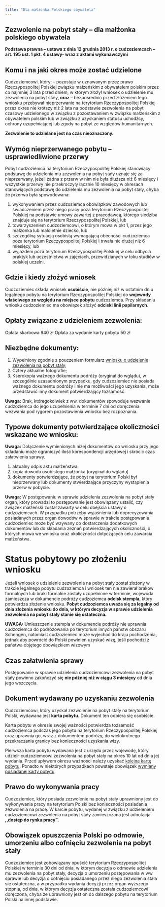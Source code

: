 ```yaml
---
title: "Dla małżonka Polskiego obywatela"
---
```


## Zezwolenie na pobyt stały – dla małżonka polskiego obywatela

**Podstawa prawna – ustawa z dnia 12 grudnia 2013 r. o cudzoziemcach – art. 195 ust. 1 pkt. 4 ustawy- wraz z aktami wykonawczymi**

## Komu i na jaki okres może zostać udzielone

Cudzoziemcowi, który:
– pozostaje w uznawanym przez prawo Rzeczypospolitej Polskiej związku małżeńskim z obywatelem polskim przez co najmniej 3 lata przed dniem, w którym złożył wniosek o udzielenie mu zezwolenia na pobyt stały, **oraz**
– bezpośrednio przed złożeniem tego wniosku przebywał nieprzerwanie na terytorium Rzeczypospolitej Polskiej przez okres nie krótszy niż 2 lata na podstawie zezwolenia na pobyt czasowy udzielonego w związku z pozostawaniem w związku małżeńskim z obywatelem polskim lub w związku z uzyskaniem statusu uchodźcy, ochrony uzupełniającej lub zgody na pobyt ze względów humanitarnych.

**Zezwolenie to udzielane jest na czas nieoznaczony.**

## Wymóg nieprzerwanego pobytu – usprawiedliwione przerwy

Pobyt cudzoziemca na terytorium Rzeczypospolitej Polskiej stanowiący podstawę do udzielenia mu zezwolenia na pobyt stały uznaje się za nieprzerwany, jeżeli żadna z przerw w nim nie była dłuższa niż 6 miesięcy i wszystkie przerwy nie przekroczyły łącznie 10 miesięcy w okresach stanowiących podstawę do udzielenia mu zezwolenia na pobyt stały, chyba że przerwa była spowodowana:

1. wykonywaniem przez cudzoziemca obowiązków zawodowych lub świadczeniem przez niego pracy poza terytorium Rzeczypospolitej Polskiej na podstawie umowy zawartej z pracodawcą, którego siedziba znajduje się na terytorium Rzeczypospolitej Polskiej, lub
2. towarzyszeniem cudzoziemcowi, o którym mowa w pkt 1, przez jego małżonka lub małoletnie dziecko, lub
3. szczególną sytuacją osobistą wymagającą obecności cudzoziemca poza terytorium Rzeczypospolitej Polskiej i trwała nie dłużej niż 6 miesięcy, lub
4. wyjazdem poza terytorium Rzeczypospolitej Polskiej w celu odbycia praktyk lub uczestnictwa w zajęciach, przewidzianych w toku studiów w polskiej uczelni.

## Gdzie i kiedy złożyć wniosek

Cudzoziemiec składa wniosek **osobiście**, nie później niż w ostatnim dniu legalnego pobytu na terytorium Rzeczypospolitej Polskiej do **wojewody właściwego ze względu na miejsce pobytu** cudzoziemca.
Przy składaniu wniosku cudzoziemiec ma obowiązek złożyć **odciski linii papilarnych**.

## Opłaty związane z udzieleniem zezwolenia:

Opłata skarbowa 640 zł
Opłata za wydanie karty pobytu 50 zł

## Niezbędne dokumenty:

1. Wypełniony zgodnie z pouczeniem formularz [wniosku o udzielenie zezwolenia na pobyt stały](http://localhost:3000/wnioski);
2. Cztery aktualne fotografie;
3. Kserokopia ważnego dokumentu podróży (oryginał do wglądu), w szczególnie uzasadnionym przypadku, gdy cudzoziemiec nie posiada ważnego dokumentu podróży i nie ma możliwości jego uzyskania, może przedstawić inny dokument potwierdzający tożsamość.

**Uwaga:** Brak, któregokolwiek z ww. dokumentów spowoduje wezwanie cudzoziemca do jego uzupełnienia w terminie 7 dni od doręczenia wezwania pod rygorem pozostawienia wniosku bez rozpoznania.

## Typowe dokumenty potwierdzające okoliczności wskazane we wniosku:

**Uwaga:** Dołączenie wymienionych niżej dokumentów do wniosku przy jego składaniu może ograniczyć ilość korespondencji urzędowej i skrócić czas załatwienia sprawy.

1. aktualny odpis aktu małżeństwa
2. kopia dowodu osobistego małżonka (oryginał do wglądu)
3. dokumenty potwierdzające, że pobyt na terytorium Polski był nieprzerwany lub dokumenty stwierdzające przyczyny wystąpienia przerw w pobycie.

**Uwaga:** W postępowaniu w sprawie udzielenia zezwolenia na pobyt stały organ, który prowadzi to postępowanie jest obowiązany ustalić, czy związek małżeński został zawarty w celu obejścia ustawy o cudzoziemcach. W przypadku potrzeby wyjaśnienia lub doprecyzowania posiadanych przez organ dowodów w sprawie w trakcie postępowania cudzoziemiec może być wzywany do dostarczenia dodatkowych dokumentów lub do składania zeznań potwierdzających okoliczności, o których mowa we wniosku oraz okoliczności dotyczących celu zawarcia małżeństwa.

# Status pobytowy po złożeniu wniosku

Jeżeli wniosek o udzielenie zezwolenia na pobyt stały został złożony w trakcie legalnego pobytu cudzoziemca i wniosek ten nie zawierał braków formalnych lub braki formalne zostały uzupełnione w terminie, wojewoda zamieszcza w dokumencie podróży cudzoziemca **odcisk stempla**, który potwierdza złożenie wniosku. **Pobyt cudzoziemca uważa się za legalny od dnia złożenia wniosku do dnia, w którym decyzja w sprawie udzielenia zezwolenia na pobyt stały stanie się ostateczna.**

**UWAGA:** Umieszczenie stempla w dokumencie podróży nie uprawnia cudzoziemca do podróżowania po terytorium innych państw obszaru Schengen, natomiast cudzoziemiec może wyjechać do kraju pochodzenia, jednak aby powrócić do Polski powinien uzyskać wizę, jeśli pochodzi z państwa objętego obowiązkiem wizowym

## Czas załatwienia sprawy

Postępowanie w sprawie udzielenia cudzoziemcowi zezwolenia na pobyt stały powinno zakończyć się **nie później niż w ciągu 3 miesięcy** od dnia jego wszczęcia.

## Dokument wydawany po uzyskaniu zezwolenia

Cudzoziemcowi, który uzyskał zezwolenie na pobyt stały na terytorium Polski, wydawana jest **karta pobytu**. Dokument ten odbiera się osobiście.

Karta pobytu w okresie swojej ważności potwierdza tożsamość cudzoziemca podczas jego pobytu na terytorium Rzeczypospolitej Polskiej oraz uprawnia go, wraz z dokumentem podróży, do wielokrotnego przekraczania granicy bez konieczności uzyskania wizy.

Pierwsza karta pobytu wydawana jest z urzędu przez wojewodę, który udzielił cudzoziemcowi zezwolenia na pobyt stały na okres 10 lat od dnia jej wydania. Przed upływem okresu ważności należy uzyskać [kolejną kartę pobytu](http://localhost:3000/cudzoziemcy/obywatele-panstw-trzecich/wydanie-kolejnej-karty-pobytu). Ponadto w niektórych przypadkach powstaje obowiązek [wymiany posiadanej karty pobytu](http://localhost:3000/cudzoziemcy/obywatele-panstw-trzecich/wymiana-karty-pobytu).

## Prawo do wykonywania pracy

Cudzoziemiec, który posiada zezwolenie na pobyt stały uprawniony jest do wykonywania pracy na terytorium Polski bez konieczności posiadania zezwolenia na pracę. W karcie pobytu, wydanej w związku z udzieleniem cudzoziemcowi zezwolenia na pobyt stały zamieszczana jest adnotacja **,,dostęp do rynku pracy”**.

## Obowiązek opuszczenia Polski po odmowie, umorzeniu albo cofnięciu zezwolenia na pobyt stały

Cudzoziemiec jest zobowiązany opuścić terytorium Rzeczypospolitej Polskiej w terminie 30 dni od dnia, w którym decyzja o odmowie udzielenia mu zezwolenia na pobyt stały, decyzja o umorzeniu postępowania w ww. sprawie lub decyzja o cofnięciu posiadanego przez niego zezwolenia stała się ostateczna, a w przypadku wydania decyzji przez organ wyższego stopnia, od dnia, w którym decyzja ostateczna została cudzoziemcowi doręczona, chyba że uprawniony jest on do dalszego pobytu na terytorium Polski na innej podstawie.

